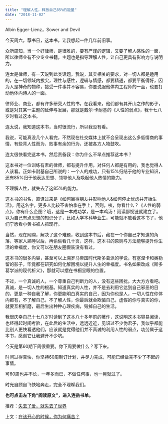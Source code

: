 ```yaml
---
title: "理解人性，释放自己85%的能量"
date: "2018-11-02"
---
```


Albin Egger-Lienz，Sower and Devil

今天周六，荐书日，这本书，让我想起一件几年前旧事。

众所周知，当一个好律师，是很难的，要有严谨的逻辑，又要了解人感性的一面，所以律师业有不少专业书籍，主题也是指导理解人性，让自己更具有影响力与说明力。

连太是律师，有一天说到此类话题。我说，其实相关的要求，对一切人都是适用的，在一切领域内拔尖，理性与感性，逻辑与情感，都要精通，都要平衡得好，因为人是神奇的物种，接受一件事并不容易，你要说服他体内工程师的一面，也要打动他体内诗人的一面。

律师业、商业，都有许多研究人性的书，在我看来，他们都有其开山之作的影子，或是对其某一主题的延伸与发展，那就是戴尔·卡耐基的《人性的弱点》，我十七八岁时看过这本书。

连太说，我知道这本书，当时很流行，所以我没有看。

我说，可能真没几个人看完，不然现在社交媒体上就不会呈现出这么多低情商的事情，有些背人性而为、败事有余的行为，还被各方人物鼓吹。

连太很快看完这本书，然后责备我：你为什么不早点推荐这本书？

这本书对一位训练有素的律师，都有提升作用，对任何人都是有用的，我也觉得人人该看。正如卡耐基自己所说的：一个人的成功，只有15%归结于他的专业知识，还有85%归于他表达思想、领导他人及唤起他人热情的能力。

不理解人性，就失去了这85%的能力。

这本书的书名，直译过来是《如何赢得朋友并影响他人&如何停止忧虑并开始生活》，用这名字，更多人比较不害怕拿在手上，否则，咦，你看什么？《人性的弱点》，你有什么企图？哦，这是一本成功学，是一本鸡汤！阅读鄙视链就建立了。以为自己有点思想的知识分子，比如大学本科毕业生，可能就不敢看这本书了，他们宁愿看小黄书被人抓现行。

当然，现在网购，解决了这个难题，收到这本书后，藏在一个你自己才知道的角落，等家人熟睡以后，再偷偷看几十页，这样，这本书的原则与方法能够提升你生活的幸福度，你又可以在朋友圈假装没有看过。

这本书的很多内容，甚至可以上溯罗马帝国时代斯多葛派的学说，有塞涅卡和奥勒留的影子，毕竟都在研究如何化解困境以提升人生的幸福度。书名如果改成《斯多葛学派的现代析义》，那就可以摆在书橱显眼的位置。

不过，一个真诚的人，一个尊重自己判断力的人，没有这些困扰。大大方方看吧。真诚，是一切人性的根基。知道真实的人性，并不是去利用它达到自己邪恶的目的，更是一种自我了解，你更能明白真实的自己，因为你也是人，一切人性在你体内都有，不了解自己，不了解人性，你最后就会欺骗自己，虚假的你与真实的你，就要互相折磨，最后生出种种心理疾病，毁掉自己的生活。

我很庆幸自己十七八岁时读到了这本八十多年前的著作，这说明这本书容易阅读，也经得起时间考验，在此后的生活中，远远近近，见识过不少伪君子，我似乎都能比别人更快看透他们，应该就是觉得他们并不真诚的利用人性的弱点，功劳属于这本书，感谢它让我避开不少坑。

今天是第60期下周很重要。你下周要做什么？写下来。

时间过得真快，你坚持60周制订计划，并尽力完成，可能已经做完不少了不起的事情。

可60周也并不长，一年多而已，不做任何事，也一晃就过了。

时光自顾自飞快地奔走，完全不理睬我们。

**也可点击左下角“阅读原文”，进入连岳书单。**

推荐：[失去了爱，就失去了世界](http://mp.weixin.qq.com/s?__biz=MjM5NDU0Mjk2MQ==&mid=2651631257&idx=1&sn=c0e8fad1b9dce7e8813da45ef624e09e&chksm=bd7e2a878a09a3918b6710e614b20d56ad3e3bd1f47b03cd6d3a9602bd5c974863548884f95c&scene=21#wechat_redirect)

上文：[在该开心的时候，你为何痛苦？](http://mp.weixin.qq.com/s?__biz=MjM5NDU0Mjk2MQ==&mid=2651631326&idx=1&sn=e9a6a289f12c51bbd561000de4ae82d7&chksm=bd7e2ac08a09a3d6937d96676ebd499dcbe66e8c8010f36101262d9384e6dd109321aa5b40bd&scene=21#wechat_redirect)
